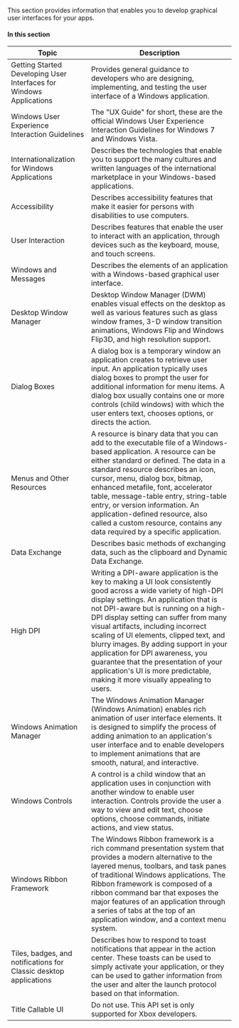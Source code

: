 This section provides information that enables you to develop graphical user interfaces for your apps.
#### In this section

Topic	| Description
---- | -----
Getting Started Developing User Interfaces for Windows Applications | Provides general guidance to developers who are designing, implementing, and testing the user interface of a Windows application.
Windows User Experience Interaction Guidelines | The "UX Guide" for short, these are the official Windows User Experience Interaction Guidelines for Windows 7 and Windows Vista.
Internationalization for Windows Applications | Describes the technologies that enable you to support the many cultures and written languages of the international marketplace in your Windows-based applications.
Accessibility | Describes accessibility features that make it easier for persons with disabilities to use computers.
User Interaction | Describes features that enable the user to interact with an application, through devices such as the keyboard, mouse, and touch screens.
Windows and Messages | Describes the elements of an application with a Windows-based graphical user interface.
Desktop Window Manager | Desktop Window Manager (DWM) enables visual effects on the desktop as well as various features such as glass window frames, 3-D window transition animations, Windows Flip and Windows Flip3D, and high resolution support.
Dialog Boxes | A dialog box is a temporary window an application creates to retrieve user input. An application typically uses dialog boxes to prompt the user for additional information for menu items. A dialog box usually contains one or more controls (child windows) with which the user enters text, chooses options, or directs the action.
Menus and Other Resources | A resource is binary data that you can add to the executable file of a Windows-based application. A resource can be either standard or defined. The data in a standard resource describes an icon, cursor, menu, dialog box, bitmap, enhanced metafile, font, accelerator table, message-table entry, string-table entry, or version information. An application-defined resource, also called a custom resource, contains any data required by a specific application.
Data Exchange | Describes basic methods of exchanging data, such as the clipboard and Dynamic Data Exchange.
High DPI | Writing a DPI-aware application is the key to making a UI look consistently good across a wide variety of high-DPI display settings. An application that is not DPI-aware but is running on a high-DPI display setting can suffer from many visual artifacts, including incorrect scaling of UI elements, clipped text, and blurry images. By adding support in your application for DPI awareness, you guarantee that the presentation of your application's UI is more predictable, making it more visually appealing to users.
Windows Animation Manager | The Windows Animation Manager (Windows Animation) enables rich animation of user interface elements. It is designed to simplify the process of adding animation to an application's user interface and to enable developers to implement animations that are smooth, natural, and interactive.
Windows Controls | A control is a child window that an application uses in conjunction with another window to enable user interaction. Controls provide the user a way to view and edit text, choose options, choose commands, initiate actions, and view status.
Windows Ribbon Framework | The Windows Ribbon framework is a rich command presentation system that provides a modern alternative to the layered menus, toolbars, and task panes of traditional Windows applications. The Ribbon framework is composed of a ribbon command bar that exposes the major features of an application through a series of tabs at the top of an application window, and a context menu system.
Tiles, badges, and notifications for Classic desktop applications | Describes how to respond to toast notifications that appear in the action center. These toasts can be used to simply activate your application, or they can be used to gather information from the user and alter the launch protocol based on that information.
Title Callable UI | Do not use. This API set is only supported for Xbox developers.


